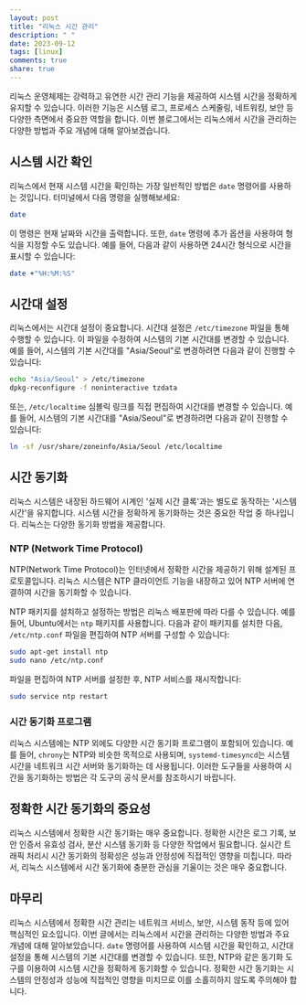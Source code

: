 ```yaml
---
layout: post
title: "리눅스 시간 관리"
description: " "
date: 2023-09-12
tags: [linux]
comments: true
share: true
---
```


리눅스 운영체제는 강력하고 유연한 시간 관리 기능을 제공하여 시스템 시간을 정확하게 유지할 수 있습니다. 이러한 기능은 시스템 로그, 프로세스 스케줄링, 네트워킹, 보안 등 다양한 측면에서 중요한 역할을 합니다. 이번 블로그에서는 리눅스에서 시간을 관리하는 다양한 방법과 주요 개념에 대해 알아보겠습니다.

## 시스템 시간 확인

리눅스에서 현재 시스템 시간을 확인하는 가장 일반적인 방법은 `date` 명령어를 사용하는 것입니다. 터미널에서 다음 명령을 실행해보세요:

```bash
date
```

이 명령은 현재 날짜와 시간을 출력합니다. 또한, `date` 명령에 추가 옵션을 사용하여 형식을 지정할 수도 있습니다. 예를 들어, 다음과 같이 사용하면 24시간 형식으로 시간을 표시할 수 있습니다:

```bash
date +"%H:%M:%S"
```

## 시간대 설정

리눅스에서는 시간대 설정이 중요합니다. 시간대 설정은 `/etc/timezone` 파일을 통해 수행할 수 있습니다. 이 파일을 수정하여 시스템의 기본 시간대를 변경할 수 있습니다. 예를 들어, 시스템의 기본 시간대를 "Asia/Seoul"로 변경하려면 다음과 같이 진행할 수 있습니다:

```bash
echo "Asia/Seoul" > /etc/timezone
dpkg-reconfigure -f noninteractive tzdata
```

또는, `/etc/localtime` 심볼릭 링크를 직접 편집하여 시간대를 변경할 수 있습니다. 예를 들어, 시스템의 기본 시간대를 "Asia/Seoul"로 변경하려면 다음과 같이 진행할 수 있습니다:

```bash
ln -sf /usr/share/zoneinfo/Asia/Seoul /etc/localtime
```

## 시간 동기화

리눅스 시스템은 내장된 하드웨어 시계인 '실제 시간 클록'과는 별도로 동작하는 '시스템 시간'을 유지합니다. 시스템 시간을 정확하게 동기화하는 것은 중요한 작업 중 하나입니다. 리눅스는 다양한 동기화 방법을 제공합니다.

### NTP (Network Time Protocol)

NTP(Network Time Protocol)는 인터넷에서 정확한 시간을 제공하기 위해 설계된 프로토콜입니다. 리눅스 시스템은 NTP 클라이언트 기능을 내장하고 있어 NTP 서버에 연결하여 시간을 동기화할 수 있습니다.

NTP 패키지를 설치하고 설정하는 방법은 리눅스 배포판에 따라 다를 수 있습니다. 예를 들어, Ubuntu에서는 `ntp` 패키지를 사용합니다. 다음과 같이 패키지를 설치한 다음, `/etc/ntp.conf` 파일을 편집하여 NTP 서버를 구성할 수 있습니다:

```bash
sudo apt-get install ntp
sudo nano /etc/ntp.conf
```

파일을 편집하여 NTP 서버를 설정한 후, NTP 서비스를 재시작합니다:

```bash
sudo service ntp restart
```

### 시간 동기화 프로그램

리눅스 시스템에는 NTP 외에도 다양한 시간 동기화 프로그램이 포함되어 있습니다. 예를 들어, `chrony`는 NTP와 비슷한 목적으로 사용되며, `systemd-timesyncd`는 시스템 시간을 네트워크 시간 서버와 동기화하는 데 사용됩니다. 이러한 도구들을 사용하여 시간을 동기화하는 방법은 각 도구의 공식 문서를 참조하시기 바랍니다.

## 정확한 시간 동기화의 중요성

리눅스 시스템에서 정확한 시간 동기화는 매우 중요합니다. 정확한 시간은 로그 기록, 보안 인증서 유효성 검사, 분산 시스템 동기화 등 다양한 작업에서 필요합니다. 실시간 트래픽 처리시 시간 동기화의 정확성은 성능과 안정성에 직접적인 영향을 미칩니다. 따라서, 리눅스 시스템에서 시간 동기화에 충분한 관심을 기울이는 것은 매우 중요합니다.

## 마무리

리눅스 시스템에서 정확한 시간 관리는 네트워크 서비스, 보안, 시스템 동작 등에 있어 핵심적인 요소입니다. 이번 글에서는 리눅스에서 시간을 관리하는 다양한 방법과 주요 개념에 대해 알아보았습니다. `date` 명령어를 사용하여 시스템 시간을 확인하고, 시간대 설정을 통해 시스템의 기본 시간대를 변경할 수 있습니다. 또한, NTP와 같은 동기화 도구를 이용하여 시스템 시간을 정확하게 동기화할 수 있습니다. 정확한 시간 동기화는 시스템의 안정성과 성능에 직접적인 영향을 미치므로 이를 소홀히하지 않도록 주의해야 합니다.